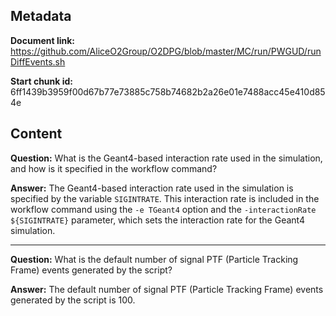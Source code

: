 ## Metadata

**Document link:** https://github.com/AliceO2Group/O2DPG/blob/master/MC/run/PWGUD/runDiffEvents.sh

**Start chunk id:** 6ff1439b3959f00d67b77e73885c758b74682b2a26e01e7488acc45e410d854e

## Content

**Question:** What is the Geant4-based interaction rate used in the simulation, and how is it specified in the workflow command?

**Answer:** The Geant4-based interaction rate used in the simulation is specified by the variable `SIGINTRATE`. This interaction rate is included in the workflow command using the `-e TGeant4` option and the `-interactionRate ${SIGINTRATE}` parameter, which sets the interaction rate for the Geant4 simulation.

---

**Question:** What is the default number of signal PTF (Particle Tracking Frame) events generated by the script?

**Answer:** The default number of signal PTF (Particle Tracking Frame) events generated by the script is 100.